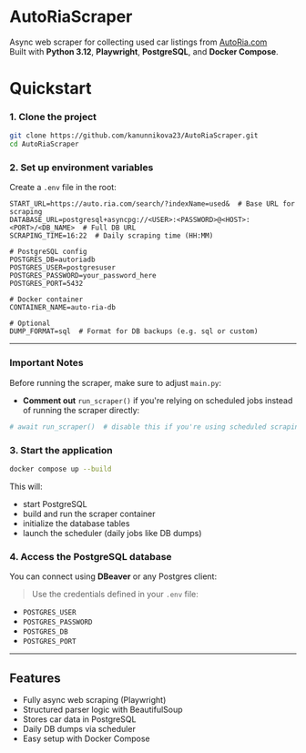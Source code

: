 
# AutoRiaScraper

Async web scraper for collecting used car listings from [AutoRia.com](https://auto.ria.com/)  
Built with **Python 3.12**, **Playwright**, **PostgreSQL**, and **Docker Compose**.

# Quickstart

### 1. Clone the project

```bash
git clone https://github.com/kanunnikova23/AutoRiaScraper.git
cd AutoRiaScraper
````

### 2. Set up environment variables

Create a `.env` file in the root:

```env
START_URL=https://auto.ria.com/search/?indexName=used&  # Base URL for scraping
DATABASE_URL=postgresql+asyncpg://<USER>:<PASSWORD>@<HOST>:<PORT>/<DB_NAME>  # Full DB URL
SCRAPING_TIME=16:22  # Daily scraping time (HH:MM)

# PostgreSQL config
POSTGRES_DB=autoriadb
POSTGRES_USER=postgresuser
POSTGRES_PASSWORD=your_password_here
POSTGRES_PORT=5432

# Docker container
CONTAINER_NAME=auto-ria-db

# Optional
DUMP_FORMAT=sql  # Format for DB backups (e.g. sql or custom)
```
---

### Important Notes

Before running the scraper, make sure to adjust `main.py`:

-  **Comment out** `run_scraper()` if you're relying on scheduled jobs instead of running the scraper directly:

```python
# await run_scraper()  # disable this if you're using scheduled scraping
```

### 3. Start the application

```bash
docker compose up --build
```

This will:

*  start PostgreSQL
*  build and run the scraper container
*  initialize the database tables
*  launch the scheduler (daily jobs like DB dumps)

### 4. Access the PostgreSQL database

You can connect using **DBeaver** or any Postgres client:

> Use the credentials defined in your `.env` file:

- `POSTGRES_USER`
- `POSTGRES_PASSWORD`
- `POSTGRES_DB`
- `POSTGRES_PORT`


---

##  Features

*  Fully async web scraping (Playwright)
*  Structured parser logic with BeautifulSoup
*  Stores car data in PostgreSQL
*  Daily DB dumps via scheduler
*  Easy setup with Docker Compose



